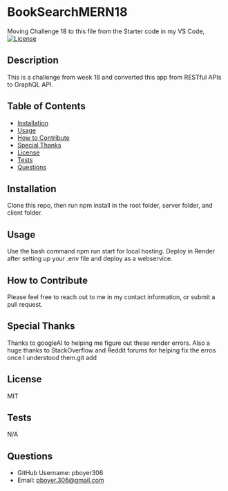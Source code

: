 # BookSearchMERN18
Moving Challenge 18 to this file from the Starter code in my VS Code,
[![License](https://img.shields.io/badge/License-MIT-blue.svg)](https://opensource.org/licenses/MIT)
## Description

This is a challenge from week 18 and converted this app from RESTful APIs to GraphQL API.

## Table of Contents

- [Installation](#installation)
- [Usage](#usage)
- [How to Contribute](#how-to-contribute)
- [Special Thanks](#special-thanks)
- [License](#license)
- [Tests](#tests)
- [Questions](#questions)

## Installation

Clone this repo, then run npm install in the root folder, server folder, and client folder.

## Usage

Use the bash command npm run start for local hosting. Deploy in Render after setting up your .env file and deploy as a webservice.

## How to Contribute

Please feel free to reach out to me in my contact information, or submit a pull request.

## Special Thanks
Thanks to googleAI to helping me figure out these render errors. Also a huge thanks to StackOverflow and Reddit forums for helping fix the erros once I understood them.git add

## License

MIT

## Tests

N/A

## Questions

- GitHub Username: pboyer306
- Email: pboyer.306@gmail.com